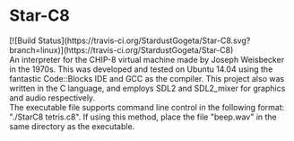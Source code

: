 <h1>Star-C8</h1>
[![Build Status](https://travis-ci.org/StardustGogeta/Star-C8.svg?branch=linux)](https://travis-ci.org/StardustGogeta/Star-C8)<br>
An interpreter for the CHIP-8 virtual machine made by Joseph Weisbecker in the 1970s. This was developed and tested on Ubuntu 14.04 using the fantastic Code::Blocks IDE and GCC as the compiler. This project also was written in the C language, and employs SDL2 and SDL2_mixer for graphics and audio respectively.<br>
The executable file supports command line control in the following format: "./StarC8 tetris.c8". If using this method, place the file "beep.wav" in the same directory as the executable.
